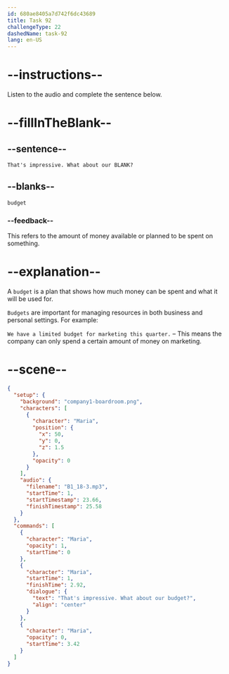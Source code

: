 ```yaml
---
id: 680ae8405a7d742f6dc43689
title: Task 92
challengeType: 22
dashedName: task-92
lang: en-US
---
```


<!-- (Audio) Maria: That's impressive. What about our budget? -->

# --instructions--

Listen to the audio and complete the sentence below.

# --fillInTheBlank--

## --sentence--

`That's impressive. What about our BLANK?`

## --blanks--

`budget`

### --feedback--

This refers to the amount of money available or planned to be spent on something.

# --explanation--

A `budget` is a plan that shows how much money can be spent and what it will be used for.

`Budgets` are important for managing resources in both business and personal settings. For example:

`We have a limited budget for marketing this quarter.` – This means the company can only spend a certain amount of money on marketing.

# --scene--

```json
{
  "setup": {
    "background": "company1-boardroom.png",
    "characters": [
      {
        "character": "Maria",
        "position": {
          "x": 50,
          "y": 0,
          "z": 1.5
        },
        "opacity": 0
      }
    ],
    "audio": {
      "filename": "B1_18-3.mp3",
      "startTime": 1,
      "startTimestamp": 23.66,
      "finishTimestamp": 25.58
    }
  },
  "commands": [
    {
      "character": "Maria",
      "opacity": 1,
      "startTime": 0
    },
    {
      "character": "Maria",
      "startTime": 1,
      "finishTime": 2.92,
      "dialogue": {
        "text": "That's impressive. What about our budget?",
        "align": "center"
      }
    },
    {
      "character": "Maria",
      "opacity": 0,
      "startTime": 3.42
    }
  ]
}
```
